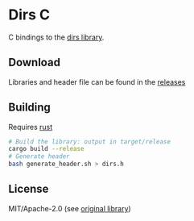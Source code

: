 # Dirs C

C bindings to the [dirs library](https://github.com/dirs-dev/dirs-rs).

## Download

Libraries and header file can be found in the [releases](https://github.com/Jomy10/dirs-c/releases)

## Building

Requires [rust](https://www.rust-lang.org/tools/install)

```sh
# Build the library: output in target/release
cargo build --release
# Generate header
bash generate_header.sh > dirs.h
```

## License

MIT/Apache-2.0 (see [original library](https://crates.io/crates/dirs))

